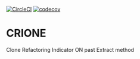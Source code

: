 [![CircleCI](https://circleci.com/gh/T45K/CRIONE.svg?style=shield)](https://circleci.com/gh/T45K/CRIONE)
[![codecov](https://codecov.io/gh/T45K/CRIONE/branch/master/graph/badge.svg)](https://codecov.io/gh/T45K/CRIONE)

# CRIONE
Clone Refactoring Indicator ON past Extract method
